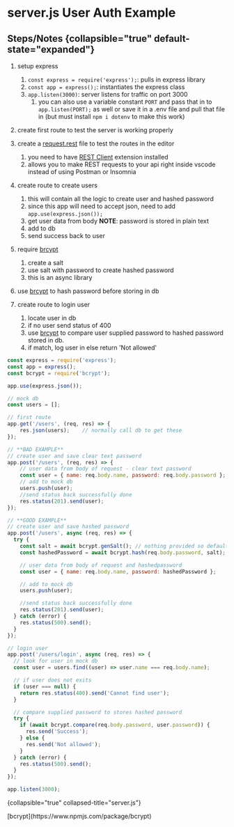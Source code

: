 # server.js User Auth Example

## Steps/Notes {collapsible="true" default-state="expanded"}

1. setup express

    1. `const express = require('express');`: pulls in express library
    2. `const app = express();`: instantiates the express class
    3. `app.listen(3000)`: server listens for traffic on port 3000
        1. you can also use a variable constant `PORT` and pass that in to `app.listen(PORT);` as well or save it in a
           .env file and pull that file in (but must install `npm i dotenv` to make this work)

2. create first route to test the server is working properly
3. create a [request.rest](request-rest-User-Auth-Example.md) file to test the routes
   in the editor

    1. you need to have [REST Client](https://marketplace.visualstudio.com/items?itemName=humao.rest-client) extension
       installed
    2. allows you to make REST requests to your api right inside vscode instead of using Postman or Insomnia

4. create route to create users
    1. this will contain all the logic to create user and hashed password
    2. since this app will need to accept json, need to add `app.use(express.json());`
    3. get user data from body **NOTE**: password is stored in plain text
    4. add to db
    5. send success back to user
5. require [brcypt](https://www.npmjs.com/package/bcrypt)
    1. create a salt
    2. use salt with password to create hashed password
    3. this is an async library
6. use [brcypt](https://www.npmjs.com/package/bcrypt) to hash password before storing in db
7. create route to login user
    1. locate user in db
    2. if no user send status of 400
    3. use [brcypt](https://www.npmjs.com/package/bcrypt) to compare user supplied password to hashed password stored in
       db.
    4. if match, log user in else return 'Not allowed'

```Javascript
const express = require('express');
const app = express();
const bcrypt = require('bcrypt');

app.use(express.json());

// mock db
const users = [];

// first route
app.get('/users', (req, res) => {
    res.json(users);    // normally call db to get these
});

// **BAD EXAMPLE**
// create user and save clear text password
app.post('/users', (req, res) => {
    // user data from body of request - clear text password
    const user = { name: req.body.name, password: req.body.password };
    // add to mock db
    users.push(user);
    //send status back successfully done
    res.status(201).send(user);
});

// **GOOD EXAMPLE**
// create user and save hashed password
app.post('/users', async (req, res) => {
  try {
    const salt = await bcrypt.genSalt(); // nothing provided so default=10
    const hashedPassword = await bcrypt.hash(req.body.password, salt);

    // user data from body of request and hashedpassword
    const user = { name: req.body.name, password: hashedPassword };

    // add to mock db
    users.push(user);

    //send status back successfully done
    res.status(201).send(user);
  } catch (error) {
    res.status(500).send();
  }
});

// login user
app.post('/users/login', async (req, res) => {
  // look for user in mock db
  const user = users.find((user) => user.name === req.body.name);

  // if user does not exits
  if (user === null) {
    return res.status(400).send('Cannot find user');
  }

  // compare supplied password to stores hashed password
  try {
    if (await bcrypt.compare(req.body.password, user.password)) {
      res.send('Success');
    } else {
      res.send('Not allowed');
    }
  } catch (error) {
    res.status(500).send();
  }
});

app.listen(3000);
```

{collapsible="true" collapsed-title="server.js"}

<seealso>
[bcrypt](https://www.npmjs.com/package/bcrypt)
</seealso>
